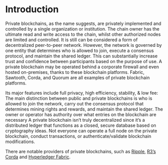 # Introduction

Private blockchains, as the name suggests, are privately implemented and controlled by a single organization or institution. The chain owner has the ultimate read and write access to the chain, whilst other authorized nodes are limited and controlled. It is still can be considered a form of decentralized peer-to-peer network. However, the network is governed by one entity that determines who is allowed to join, execute a consensus protocol, and maintain the shared ledger. This can substantially increase trust and confidence between participants based on the purpose of use. A private blockchain may be operated behind a corporate firewall and even hosted on-premises, thanks to these blockchain platforms. Fabric, Sawtooth, Corda, and Quorum are all examples of private blockchain platforms.

Its major features include full privacy, high efficiency, stability, & low fee: The main distinction between public and private blockchains is who is allowed to join the network, carry out the consensus protocol that determines mining rights and rewards, and maintain the shared ledger. The owner or operator has authority over what entries on the blockchain are necessary A private blockchain isn’t truly decentralized since it’s a distributed ledger that functions as a closed, secure database based on cryptography ideas. Not everyone can operate a full node on the private blockchain, conduct transactions, or authenticate/validate blockchain modifications.

There are notable providers of private blockchains, such as [Ripple](https://www.ripple.com/), [R3’s Corda](https://www.r3.com/platform/) and [Hyperledger Fabric](https://www.hyperledger.org/projects/fabric).&#x20;

